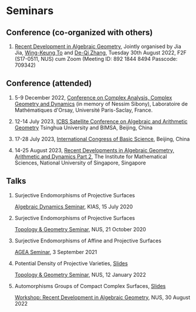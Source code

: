 # Seminars


## Conference (co-organized with others)

1. [Recent Development in Algebraic Geometry](/pdf/20220830_workshop.pdf),
   Jointly organised by Jia Jia,
   [Wing-Keung To](https://discovery.nus.edu.sg/454-to-wing-keung)
   and [De-Qi Zhang](https://blog.nus.edu.sg/matzdq/),
   Tuesday 30th August 2022, F2F (S17-0511, NUS) cum Zoom (Meeting ID: 892 1844 8494 Passcode: 709342)

## Conference (attended)

1. 5-9 December 2022,
   [Conference on Complex Analysis, Complex Geometry and Dynamics](https://sites.google.com/view/sibony-conference/home)
   (in memory of Nessim Sibony),
   Laboratoire de Mathématiques d'Orsay, Université Paris-Saclay, France.

1. 12-14 July 2023,
   [ICBS Satellite Conference on Algebraic and Arithmetic Geometry](https://www.icbs.cn/en/web/index/18009_1525927__)
   Tsinghua University and BIMSA, Beijing, China

1. 17-28 July 2023,
   [International Congress of Basic Science](https://www.icbs.cn/en/web/index/18009_),
   Beijing, China

1. 14-25 August 2023,
   [Recent Developments in Algebraic Geometry, Arithmetic and Dynamics Part 2](https://ims.nus.edu.sg/events/recent-developments-in-algebraic-geometry-arithmetic-and-dynamics2/),
   The Institute for Mathematical Sciences, National University of Singapore, Singapore

## Talks

1. Surjective Endomorphisms of Projective Surfaces

   [Algebraic Dynamics Seminar](https://sites.google.com/view/shengmeng/seminars/seminar-on-algebraic-dynamics),
   KIAS, 15 July 2020

1. Surjective Endomorphisms of Projective Surfaces

   [Topology & Geometry Seminar][tg_nus], NUS, 21 October 2020

1. Surjective Endomorphisms of Affine and Projective Surfaces

   [AGEA Seminar](https://sites.google.com/ncts.ntu.edu.tw/agea-seminar), 3 September 2021

1. Potential Density of Projective Varieties, [Slides](/pdf/2022_Jan_NUS.pdf)

   [Topology & Geometry Seminar][tg_nus], NUS, 12 January 2022

1. Automorphisms Groups of Compact Complex Surfaces, [Slides](/pdf/2022_Aug_NUS.pdf)

   [Workshop: Recent Development in Algebraic Geometry](https://www.math.nus.edu.sg/wp-content/uploads/sites/4/2022/08/20220830-Poster-Workshop.pdf),
   NUS, 30 August 2022

[tg_nus]: https://www.math.nus.edu.sg/category/events/colloquia-seminars/topology-geometry

